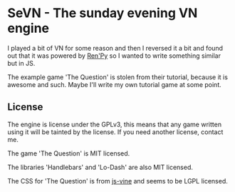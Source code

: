 SeVN - The sunday evening VN engine
===================================

I played a bit of VN for some reason and then I reversed it a bit and found out
that it was powered by [Ren'Py](http://www.renpy.org/) so I wanted to write
something similar but in JS.

The example game 'The Question' is stolen from their tutorial, because it is
awesome and such. Maybe I'll write my own tutorial game at some point.


License
-------

The engine is license under the GPLv3, this means that any game written using
it will be tainted by the license. If you need another license, contact me.

The game 'The Question' is MIT licensed.

The libraries 'Handlebars' and 'Lo-Dash' are also MIT licensed.

The CSS for 'The Question' is from [js-vine](http://langintro.com/js-vine/) and
seems to be LGPL licensed.
